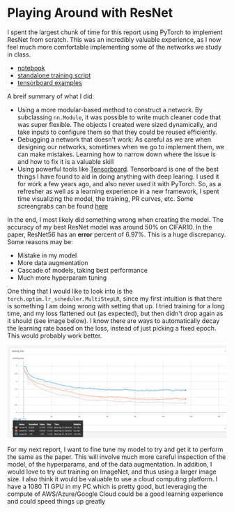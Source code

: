 # Playing Around with ResNet
I spent the largest chunk of time for this report using PyTorch to implement ResNet from scratch. This was an incredibly valuable experience, as I now feel much more comfortable implementing some of the networks we study in class.

- [notebook](./resnet.ipynb)
- [standalone training script](./train.py)
- [tensorboard examples](./tensorboard-experiments.md)

A breif summary of what I did:
- Using a more modular-based method to construct a network. By subclassing `nn.Module`, it was possible to write much cleaner code that was super flexible. The objects I created were sized dynamically, and take inputs to configure them so that they could be reused efficiently.
- Debugging a network that doesn't work: As careful as we are when designing our networks, sometimes when we go to implement them, we can make mistakes. Learning how to narrow down where the issue is and how to fix it is a valuable skill
- Using powerful tools like [Tensorboard](https://www.tensorflow.org/tensorboard). Tensorboard is one of the best things I have found to aid in doing anything with deep learing. I used it for work a few years ago, and also never used it with PyTorch. So, as a refresher as well as a learning experience in a new framework, I spent time visualizing the model, the training, PR curves, etc. Some screengrabs can be found [here](./tensorboard_experiments.md)

In the end, I most likely did something wrong when creating the model. The accuracy of my best ResNet model was around 50% on CIFAR10. In the paper, ResNet56 has an **error** percent of 6.97%. This is a huge discrepancy. Some reasons may be:
- Mistake in my model
- More data augmentation
- Cascade of models, taking best performance
- Much more hyperparam tuning

One thing that I would like to look into is the `torch.optim.lr_scheduler.MultiStepLR`, since my first intuition is that there is something I am doing wrong with setting that up. I tried training for a long time, and my loss flattened out (as expected), but then didn't drop again as it should (see image below). I know there are ways to automatically decay the learning rate based on the loss, instead of just picking a fixed epoch. This would probably work better.

![long training](./tensorboard-screenshots/depth-comparison.png)

For my next report, I want to fine tune my model to try and get it to perform the same as the paper. This will involve much more careful inspection of the model, of the hyperparams, and of the data augmentation. In addition, I would love to try out training on ImageNet, and thus using a larger image size. I also think it would be valuable to use a cloud computing platform. I have a 1080 TI GPU in my PC which is pretty good, but leveraging the compute of AWS/Azure/Google Cloud could be a good learning experience and could speed things up greatly
